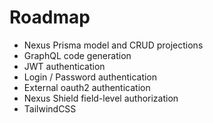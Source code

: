 # Roadmap

- Nexus Prisma model and CRUD projections
- GraphQL code generation
- JWT authentication
- Login / Password authentication
- External oauth2 authentication
- Nexus Shield field-level authorization
- TailwindCSS
